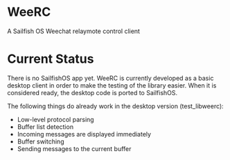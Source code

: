 WeeRC
=====

A Sailfish OS Weechat relaymote control client

Current Status
==============

There is no SailfishOS app yet. WeeRC is currently developed as a basic desktop
client in order to make the testing of the library easier. When it is
considered ready, the desktop code is ported to SailfishOS.

The following things do already work in the desktop version (test_libweerc):

* Low-level protocol parsing
* Buffer list detection
* Incoming messages are displayed immediately
* Buffer switching
* Sending messages to the current buffer
